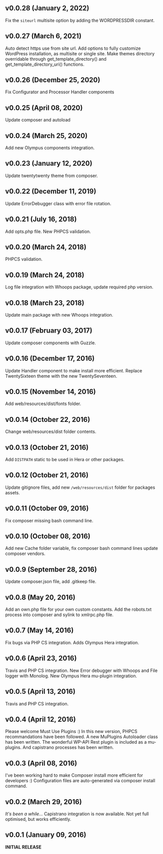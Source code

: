 ## v0.0.28 (January 2, 2022)
Fix the `siteurl` multisite option by adding the WORDPRESSDIR constant.

## v0.0.27 (March 6, 2021)
Auto detect https use from site url.
Add options to fully customize WordPress installation, as multisite or single site.
Make themes directory overridable through get_template_directory() and get_template_directory_uri() functions.

## v0.0.26 (December 25, 2020)
Fix Configurator and Processor Handler components

## v0.0.25 (April 08, 2020)
Update composer and autoload

## v0.0.24 (March 25, 2020)
Add new Olympus components integration.

## v0.0.23 (January 12, 2020)
Update twentytwenty theme from composer.

## v0.0.22 (December 11, 2019)
Update ErrorDebugger class with error file rotation.

## v0.0.21 (July 16, 2018)
Add opts.php file.
New PHPCS validation.

## v0.0.20 (March 24, 2018)
PHPCS validation.

## v0.0.19 (March 24, 2018)
Log file integration with Whoops package, update required php version.

## v0.0.18 (March 23, 2018)
Update main package with new Whoops integration.

## v0.0.17 (February 03, 2017)
Update composer components with Guzzle.

## v0.0.16 (December 17, 2016)
Update Handler component to make install more efficient.
Replace TwentySixteen theme with the new TwentySeventeen.

## v0.0.15 (November 14, 2016)
Add web/resources/dist/fonts folder.

## v0.0.14 (October 22, 2016)
Change web/resources/dist folder contents.

## v0.0.13 (October 21, 2016)
Add `DISTPATH` static to be used in Hera or other packages.

## v0.0.12 (October 21, 2016)
Update gitignore files, add new `/web/resources/dist` folder for packages assets.

## v0.0.11 (October 09, 2016)
Fix composer missing bash command line.

## v0.0.10 (October 08, 2016)
Add new Cache folder variable, fix composer bash command lines update composer vendors.

## v0.0.9 (September 28, 2016)
Update composer.json file, add .gitkeep file.

## v0.0.8 (May 20, 2016)
Add an own.php file for your own custom constants.
Add the robots.txt process into composer and sylink to xmlrpc.php file.

## v0.0.7 (May 14, 2016)
Fix bugs via PHP CS integration.
Adds Olympus Hera integration.

## v0.0.6 (April 23, 2016)
Travis and PHP CS integration.
New Error debugger with Whoops and File logger with Monolog.
New Olympus Hera mu-plugin integration.

## v0.0.5 (April 13, 2016)
Travis and PHP CS integration.

## v0.0.4 (April 12, 2016)
Please welcome Must Use Plugins :)
In this new version, PHPCS recommandations have been followed.
A new MuPlugins Autoloader class has been written.
The wonderful WP-API Rest plugin is included as a mu-plugins.
And capistrano processes has been written.

## v0.0.3 (April 08, 2016)
I've been working hard to make Composer install more efficient for developers :)
Configuration files are auto-generated via composer install command.

## v0.0.2 (March 29, 2016)
_It's been a while..._
Capistrano integration is now available. Not yet full optimised, but works efficiently.

## v0.0.1 (January 09, 2016)
**INITIAL RELEASE**
